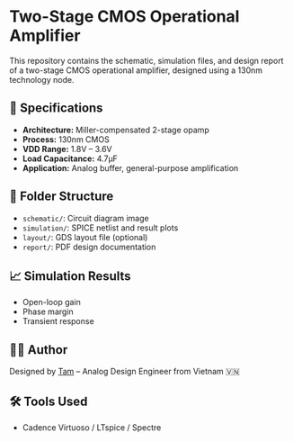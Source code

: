# Two-Stage CMOS Operational Amplifier

This repository contains the schematic, simulation files, and design report of a two-stage CMOS operational amplifier, designed using a 130nm technology node.

## 📌 Specifications
- **Architecture:** Miller-compensated 2-stage opamp
- **Process:** 130nm CMOS
- **VDD Range:** 1.8V – 3.6V
- **Load Capacitance:** 4.7µF
- **Application:** Analog buffer, general-purpose amplification

## 📂 Folder Structure
- `schematic/`: Circuit diagram image
- `simulation/`: SPICE netlist and result plots
- `layout/`: GDS layout file (optional)
- `report/`: PDF design documentation

## 📈 Simulation Results
- Open-loop gain
- Phase margin
- Transient response

## 🧑‍💻 Author
Designed by [Tam](https://github.com/YOUR_USERNAME) – Analog Design Engineer from Vietnam 🇻🇳

## 🛠️ Tools Used
- Cadence Virtuoso / LTspice / Spectre
